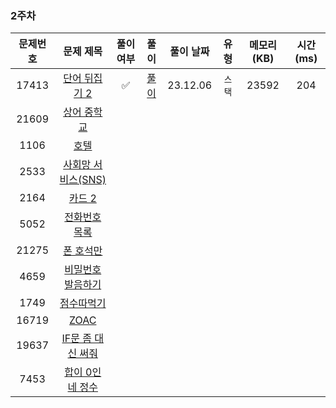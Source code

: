 ### 2주차

| 문제번호 |                         문제 제목                     | 풀이 여부 |            풀이            |  풀이 날짜   |     유형      | 메모리(KB) | 시간(ms) |
|:----:|:-----------------------------------------------------:|:-:|:------------------------:|:--------:|:-----------:|:-------:|:------:|
|17413| [단어 뒤집기 2](https://www.acmicpc.net/problem/17413) | ✅ | [풀이](./BOJ_17143_단어뒤집기2) | 23.12.06 | `스택` |  23592  |  204   |
|21609| [상어 중학교](https://www.acmicpc.net/problem/21609) |  |                          |  |    |         |        |
|1106| [호텔](https://www.acmicpc.net/problem/1106) |   |                          |  |        |         |        |
|2533| [사회망 서비스(SNS)](https://www.acmicpc.net/problem/2533) |    |                          |  |       |         |        |
|2164| [카드 2](https://www.acmicpc.net/problem/2164) |  |                          |  |     |         |        |
|5052| [전화번호 목록](https://www.acmicpc.net/problem/5052) |   |                          |  |        |         |        |
|21275| [폰 호석만](https://www.acmicpc.net/problem/21275) |  |                          |  |       |         |        |
|4659| [비밀번호 발음하기](https://www.acmicpc.net/problem/4659) |    |                          |  |      |         |        |
|1749| [점수따먹기](https://www.acmicpc.net/problem/1749) |    |                          |  |        |         |        |
|16719| [ZOAC](https://www.acmicpc.net/problem/16719) |    |                          |  |      |         |        |
|19637| [IF문 좀 대신 써줘](https://www.acmicpc.net/problem/19637) |    |                          |  |  |         |        |
|7453| [합이 0인 네 정수](https://www.acmicpc.net/problem/7453) |    |                          |  |       |         |        |